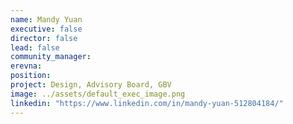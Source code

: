 ```yaml
---
name: Mandy Yuan
executive: false
director: false
lead: false
community_manager:   
erevna:  
position:  
project: Design, Advisory Board, GBV
image: ../assets/default_exec_image.png
linkedin: "https://www.linkedin.com/in/mandy-yuan-512804184/"
---
```

